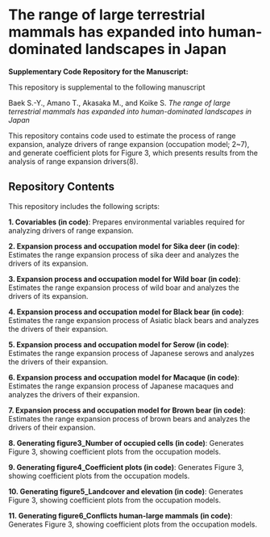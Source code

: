 # The range of large terrestrial mammals has expanded into human-dominated landscapes in Japan

**Supplementary Code Repository for the Manuscript:**

This repository is supplemental to the following manuscript

Baek S.-Y., Amano T., Akasaka M., and Koike S.  *The range of large terrestrial mammals has expanded into human-dominated landscapes in Japan*

This repository contains code used to estimate the process of range expansion, analyze drivers of range expansion (occupation model; 2~7), and generate coefficient plots for Figure 3, which presents results from the analysis of range expansion drivers(8).

## Repository Contents

This repository includes the following scripts:


**1. Covariables (in code)**: Prepares environmental variables required for analyzing drivers of range expansion.

**2. Expansion process and occupation model for Sika deer (in code)**: Estimates the range expansion process of sika deer and analyzes the drivers of its expansion.

**3. Expansion process and occupation model for Wild boar (in code)**: Estimates the range expansion process of wild boar and analyzes the drivers of its expansion.

**4. Expansion process and occupation model for Black bear (in code)**: Estimates the range expansion process of Asiatic black bears and analyzes the drivers of their expansion.

**5. Expansion process and occupation model for Serow (in code)**: Estimates the range expansion process of Japanese serows and analyzes the drivers of their expansion.

**6. Expansion process and occupation model for Macaque (in code)**: Estimates the range expansion process of Japanese macaques and analyzes the drivers of their expansion.

**7. Expansion process and occupation model for Brown bear (in code)**: Estimates the range expansion process of brown bears and analyzes the drivers of their expansion.

**8. Generating figure3_Number of occupied cells (in code)**: Generates Figure 3, showing coefficient plots from the occupation models.

**9. Generating figure4_Coefficient plots (in code)**: Generates Figure 3, showing coefficient plots from the occupation models.

**10. Generating figure5_Landcover and elevation (in code)**: Generates Figure 3, showing coefficient plots from the occupation models.

**11. Generating figure6_Conflicts human-large mammals (in code)**: Generates Figure 3, showing coefficient plots from the occupation models.
